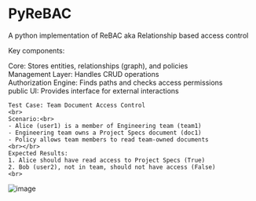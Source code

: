 # PyReBAC
A python implementation of ReBAC aka Relationship based access control

Key components:

Core: Stores entities, relationships (graph), and policies<br>
Management Layer: Handles CRUD operations<br>
Authorization Engine: Finds paths and checks access permissions<br>
public UI: Provides interface for external interactions<br>




    Test Case: Team Document Access Control
    <br>
    Scenario:<br>
    - Alice (user1) is a member of Engineering team (team1)
    - Engineering team owns a Project Specs document (doc1)
    - Policy allows team members to read team-owned documents
    <br></br>
    Expected Results:
    1. Alice should have read access to Project Specs (True)
    2. Bob (user2), not in team, should not have access (False)
    <br>
![image](https://github.com/user-attachments/assets/d8711ad0-4b43-432f-9a79-51ee469eff4b)

